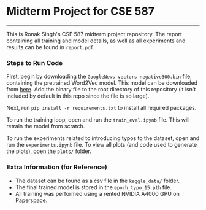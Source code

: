 # Midterm Project for CSE 587

---

This is Ronak Singh's CSE 587 midterm project repository. The report containing all training and model details, as well as all experiments and results can be found in `report.pdf`.

### Steps to Run Code

First, begin by downloading the `GoogleNews-vectors-negative300.bin` file, containing the pretrained Word2Vec model. This model can be downloaded from [here](https://github.com/mmihaltz/word2vec-GoogleNews-vectors). Add the binary file to the root directory of this repository (it isn't included by default in this repo since the file is so large).

Next, run `pip install -r requirements.txt` to install all required packages.

To run the training loop, open and run the `train_eval.ipynb` file. This will retrain the model from scratch.

To run the experiments related to introducing typos to the dataset, open and run the `experiments.ipynb` file. To view all plots (and code used to generate the plots), open the `plots/` folder.

### Extra Information (for Reference)

- The dataset can be found as a csv file in the `kaggle_data/` folder.
- The final trained model is stored in the `epoch_typo_15.pth` file.
- All training was performed using a rented NVIDIA A4000 GPU on Paperspace.
